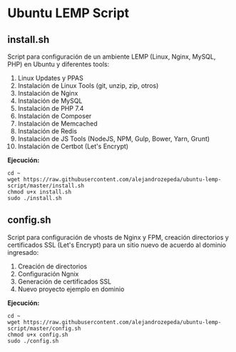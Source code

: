 # Ubuntu LEMP Script

## install.sh

Script para configuración de un ambiente LEMP (Linux, Nginx, MySQL, PHP) en Ubuntu y diferentes tools:

1. Linux Updates y PPAS
2. Instalación de Linux Tools (git, unzip, zip, otros)
3. Instalación de Nginx
4. Instalación de MySQL
5. Instalación de PHP 7.4
6. Instalación de Composer
7. Instalación de Memcached
8. Instalación de Redis
9. Instalación de JS Tools (NodeJS, NPM, Gulp, Bower, Yarn, Grunt)
10. Instalación de Certbot (Let's Encrypt)

**Ejecución:**

```
cd ~
wget https://raw.githubusercontent.com/alejandrozepeda/ubuntu-lemp-script/master/install.sh
chmod u+x install.sh
sudo ./install.sh
```

## config.sh

Script para configuración de vhosts de Nginx y FPM, creación directorios y certificados SSL (Let's Encrypt) para un sitio nuevo de acuerdo al dominio ingresado:

1. Creación de directorios
2. Configuración Ngnix
3. Generación de certificados SSL
4. Nuevo proyecto ejemplo en dominio

**Ejecución:**

```
cd ~
wget https://raw.githubusercontent.com/alejandrozepeda/ubuntu-lemp-script/master/config.sh
chmod u+x config.sh
sudo ./config.sh
```
